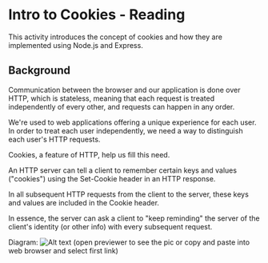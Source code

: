 # Intro to Cookies - Reading

This activity introduces the concept of cookies and how they are implemented using Node.js and Express.

## Background
Communication between the browser and our application is done over HTTP, which is stateless, meaning that each request is treated independently of every other, and requests can happen in any order.

We're used to web applications offering a unique experience for each user. In order to treat each user independently, we need a way to distinguish each user's HTTP requests.

Cookies, a feature of HTTP, help us fill this need.

An HTTP server can tell a client to remember certain keys and values ("cookies") using the Set-Cookie header in an HTTP response.

In all subsequent HTTP requests from the client to the server, these keys and values are included in the Cookie header.

In essence, the server can ask a client to "keep reminding" the server of the client's identity (or other info) with every subsequent request. 

Diagram: 
![Alt text](https://upload.wikimedia.org/wikipedia/commons/thumb/b/bc/HTTP_cookie_exchange.svg/640px-HTTP_cookie_exchange.svg.png)
(open previewer to see the pic or copy and paste into web browser and select first link)

